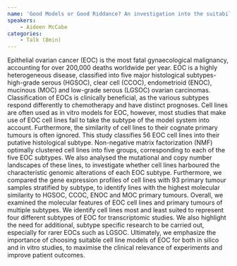 ```yaml
---
name: 'Good Models or Good Riddance? An investigation into the suitability of cell lines as models of ovarian cancer histotypes'
speakers:
	- Aideen McCabe
categories:
	- Talk (8min)
---
```

Epithelial ovarian cancer (EOC) is the most fatal gynaecological malignancy, accounting for over 200,000 deaths worldwide per year. EOC is a highly heterogeneous disease, classified into five major histological subtypes- high-grade serous (HGSOC), clear cell (CCOC), endometrioid (ENOC), mucinous (MOC) and low-grade serous (LGSOC) ovarian carcinomas. Classification of EOCs is clinically beneficial, as the various subtypes respond differently to chemotherapy and have distinct prognoses.   Cell lines are often used as in vitro models for EOC, however, most studies that make use of EOC cell lines fail to take the subtype of the model system into account. Furthermore, the similarity of cell lines to their cognate primary tumours is often ignored.  This study classifies 56 EOC cell lines into their putative histological subtype. Non-negative matrix factorization (NMF) optimally clustered cell lines into five groups, corresponding to each of the five EOC subtypes. We also analysed the mutational and copy number landscapes of these lines, to investigate whether cell lines harboured the characteristic genomic alterations of each EOC subtype. Furthermore, we compared the gene expression profiles of cell lines with 93 primary tumour samples stratified by subtype, to identify lines with the highest molecular similarity to HGSOC, CCOC, ENOC and MOC primary tumours.  Overall, we examined the molecular features of EOC cell lines and primary tumours of multiple subtypes. We identify cell lines most and least suited to represent four different subtypes of EOC for transcriptomic studies. We also highlight the need for additional, subtype specific research to be carried out, especially for rarer EOCs such as LGSOC.  Ultimately, we emphasize the importance of choosing suitable cell line models of EOC for both in silico and in vitro studies, to maximise the clinical relevance of experiments and improve patient outcomes.
